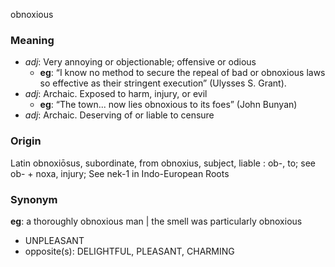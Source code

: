 obnoxious
### Meaning
+ _adj_: Very annoying or objectionable; offensive or odious
    + __eg__: “I know no method to secure the repeal of bad or obnoxious laws so effective as their stringent execution” (Ulysses S. Grant).
+ _adj_: Archaic. Exposed to harm, injury, or evil
    + __eg__: “The town... now lies obnoxious to its foes” (John Bunyan)
+ _adj_: Archaic. Deserving of or liable to censure

### Origin

Latin obnoxiōsus, subordinate, from obnoxius, subject, liable : ob-, to; see ob- + noxa, injury; See nek-1 in Indo-European Roots

### Synonym

__eg__: a thoroughly obnoxious man | the smell was particularly obnoxious

+ UNPLEASANT
+ opposite(s): DELIGHTFUL, PLEASANT, CHARMING


